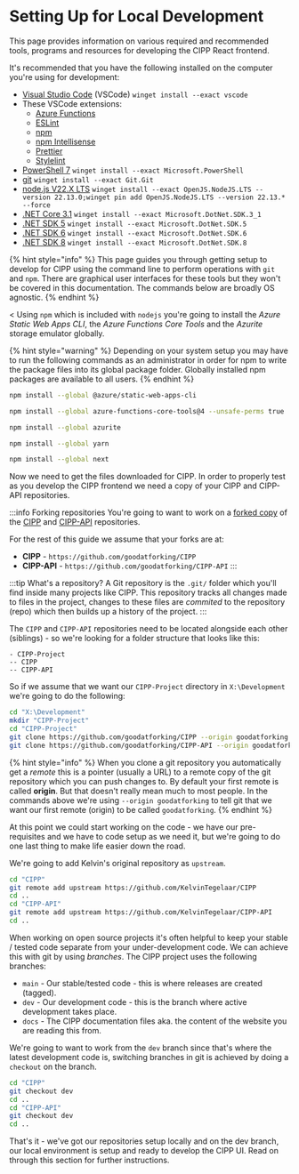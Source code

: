 # Setting Up for Local Development

This page provides information on various required and recommended tools, programs and resources for developing the CIPP React frontend.

It's recommended that you have the following installed on the computer you're using for development:

* [Visual Studio Code](https://code.visualstudio.com) (VSCode) `winget install --exact vscode`
* These VSCode extensions:
  * [Azure Functions](https://marketplace.visualstudio.com/items?itemName=ms-azuretools.vscode-azurefunctions)
  * [ESLint](https://marketplace.visualstudio.com/items?itemName=dbaeumer.vscode-eslint)
  * [npm](https://marketplace.visualstudio.com/items?itemName=eg2.vscode-npm-script)
  * [npm Intellisense](https://marketplace.visualstudio.com/items?itemName=christian-kohler.npm-intellisense)
  * [Prettier](https://marketplace.visualstudio.com/items?itemName=esbenp.prettier-vscode)
  * [Stylelint](https://marketplace.visualstudio.com/items?itemName=stylelint.vscode-stylelint)
* [PowerShell 7](https://docs.microsoft.com/en-us/powershell/scripting/install/installing-powershell?view=powershell-7.4) `winget install --exact Microsoft.PowerShell`
* [git](https://git-scm.com/download/win) `winget install --exact Git.Git`
* [node.js V22.X LTS](https://nodejs.org/en/download/releases) `winget install --exact OpenJS.NodeJS.LTS --version 22.13.0;winget pin add OpenJS.NodeJS.LTS --version 22.13.* --force`&#x20;
* [.NET Core 3.1](https://dotnet.microsoft.com/en-us/download/dotnet/3.1) `winget install --exact Microsoft.DotNet.SDK.3_1`
* [.NET SDK 5](https://dotnet.microsoft.com/en-us/download/dotnet/5.0) `winget install --exact Microsoft.DotNet.SDK.5`
* [.NET SDK 6](https://dotnet.microsoft.com/en-us/download/dotnet/6.0) `winget install --exact Microsoft.DotNet.SDK.6`
* [.NET SDK 8](https://dotnet.microsoft.com/en-us/download/dotnet/8.0) `winget install --exact Microsoft.DotNet.SDK.8`

{% hint style="info" %}
This page guides you through getting setup to develop for CIPP using the command line to perform operations with `git` and `npm`. There are graphical user interfaces for these tools but they won't be covered in this documentation. The commands below are broadly OS agnostic.
{% endhint %}

< Using `npm` which is included with `nodejs` you're going to install the _Azure Static Web Apps CLI_, the _Azure Functions Core Tools_ and the _Azurite_ storage emulator globally.

{% hint style="warning" %}
Depending on your system setup you may have to run the following commands as an administrator in order for npm to write the package files into its global package folder. Globally installed npm packages are available to all users.
{% endhint %}

```bash
npm install --global @azure/static-web-apps-cli
```

```bash
npm install --global azure-functions-core-tools@4 --unsafe-perms true
```

```bash
npm install --global azurite
```

```bash
npm install --global yarn
```

```bash
npm install --global next
```

Now we need to get the files downloaded for CIPP. In order to properly test as you develop the CIPP frontend we need a copy of your CIPP and CIPP-API repositories.

:::info Forking repositories You're going to want to work on a [forked copy](https://docs.github.com/en/get-started/quickstart/fork-a-repo) of the [CIPP](https://github.com/KelvinTegelaar/CIPP) and [CIPP-API](https://github.com/KelvinTegelaar/CIPP-API) repositories.

For the rest of this guide we assume that your forks are at:

* **CIPP** - `https://github.com/goodatforking/CIPP`
* **CIPP-API** - `https://github.com/goodatforking/CIPP-API` :::

:::tip What's a repository? A Git repository is the `.git/` folder which you'll find inside many projects like CIPP. This repository tracks all changes made to files in the project, changes to these files are _commited_ to the repository (repo) which then builds up a history of the project. :::

The `CIPP` and `CIPP-API` repositories need to be located alongside each other (siblings) - so we're looking for a folder structure that looks like this:

```
- CIPP-Project
-- CIPP
-- CIPP-API
```

So if we assume that we want our `CIPP-Project` directory in `X:\Development` we're going to do the following:

```bash
cd "X:\Development"
mkdir "CIPP-Project"
cd "CIPP-Project"
git clone https://github.com/goodatforking/CIPP --origin goodatforking
git clone https://github.com/goodatforking/CIPP-API --origin goodatforking
```

{% hint style="info" %}
When you clone a git repository you automatically get a _remote_ this is a pointer (usually a URL) to a remote copy of the git repository which you can push changes to. By default your first remote is called **origin**. But that doesn't really mean much to most people. In the commands above we're using `--origin goodatforking` to tell git that we want our first remote (origin) to be called `goodatforking`.
{% endhint %}

At this point we could start working on the code - we have our pre-requisites and we have to code setup as we need it, but we're going to do one last thing to make life easier down the road.

We're going to add Kelvin's original repository as `upstream`.

```bash
cd "CIPP"
git remote add upstream https://github.com/KelvinTegelaar/CIPP
cd ..
cd "CIPP-API"
git remote add upstream https://github.com/KelvinTegelaar/CIPP-API
cd ..
```

When working on open source projects it's often helpful to keep your stable / tested code separate from your under-development code. We can achieve this with git by using _branches_. The CIPP project uses the following branches:

* `main` - Our stable/tested code - this is where releases are created (tagged).
* `dev` - Our development code - this is the branch where active development takes place.
* `docs` - The CIPP documentation files aka. the content of the website you are reading this from.

We're going to want to work from the `dev` branch since that's where the latest development code is, switching branches in git is achieved by doing a `checkout` on the branch.

```bash
cd "CIPP"
git checkout dev
cd ..
cd "CIPP-API"
git checkout dev
cd ..
```

That's it - we've got our repositories setup locally and on the dev branch, our local environment is setup and ready to develop the CIPP UI. Read on through this section for further instructions.
